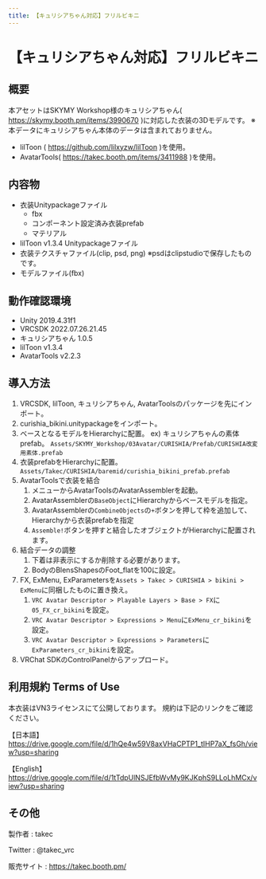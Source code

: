 ```yaml
---
title: 【キュリシアちゃん対応】フリルビキニ
---
```


# 【キュリシアちゃん対応】フリルビキニ

## 概要
本アセットはSKYMY Workshop様のキュリシアちゃん( https://skymy.booth.pm/items/3990670 )に対応した衣装の3Dモデルです。
※本データにキュリシアちゃん本体のデータは含まれておりません。

* lilToon ( https://github.com/lilxyzw/lilToon )を使用。
* AvatarTools( https://takec.booth.pm/items/3411988 )を使用。

## 内容物
* 衣装Unitypackageファイル
  * fbx
  * コンポーネント設定済み衣装prefab
  * マテリアル
* lilToon v1.3.4 Unitypackageファイル
* 衣装テクスチャファイル(clip, psd, png)
  ※psdはclipstudioで保存したものです。
* モデルファイル(fbx)

## 動作確認環境
* Unity 2019.4.31f1
* VRCSDK 2022.07.26.21.45
* キュリシアちゃん 1.0.5
* lilToon v1.3.4
* AvatarTools v2.2.3

## 導入方法
1. VRCSDK, lilToon, キュリシアちゃん, AvatarToolsのパッケージを先にインポート。
2. curishia_bikini.unitypackageをインポート。
3. ベースとなるモデルをHierarchyに配置。
   ex) キュリシアちゃんの素体prefab。
   `Assets/SKYMY_Workshop/03Avatar/CURISHIA/Prefab/CURISHIA改変用素体.prefab`
4. 衣装prefabをHierarchyに配置。
   `Assets/Takec/CURISHIA/baremid/curishia_bikini_prefab.prefab`
5. AvatarToolsで衣装を結合
   1. メニューからAvatarToolsのAvatarAssemblerを起動。
   2. AvatarAssemblerの`BaseObject`にHierarchyからベースモデルを指定。
   3. AvatarAssemblerの`CombineObjects`の`+`ボタンを押して枠を追加して、Hierarchyから衣装prefabを指定
   4. `Assemble!`ボタンを押すと結合したオブジェクトがHierarchyに配置されます。
6. 結合データの調整
   1. 下着は非表示にするか削除する必要があります。
   2. BodyのBlensShapesのFoot_flatを100に設定。
7. FX, ExMenu, ExParametersを`Assets > Takec > CURISHIA > bikini > ExMenu`に同梱したものに置き換え。
   1. `VRC Avatar Descriptor > Playable Layers > Base > FX`に`05_FX_cr_bikini`を設定。
   2. `VRC Avatar Descriptor > Expressions > Menu`に`ExMenu_cr_bikini`を設定。
   3. `VRC Avatar Descriptor > Expressions > Parameters`に`ExParameters_cr_bikini`を設定。
8. VRChat SDKのControlPanelからアップロード。

## 利用規約 Terms of Use
本衣装はVN3ライセンスにて公開しております。
規約は下記のリンクをご確認ください。

【日本語】
https://drive.google.com/file/d/1hQe4w59V8axVHaCPTP1_tIHP7aX_fsGh/view?usp=sharing

【English】
https://drive.google.com/file/d/1tTdpUlNSJEfbWvMy9KJKphS9LLoLhMCx/view?usp=sharing


## その他
製作者
: takec

Twitter
: @takec_vrc

販売サイト
: https://takec.booth.pm/